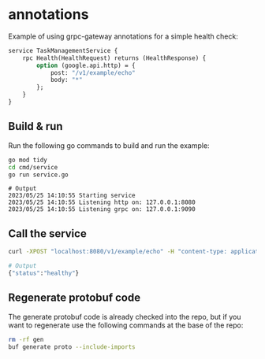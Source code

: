# annotations
Example of using grpc-gateway annotations for a simple health check:

```protobuf
service TaskManagementService {
    rpc Health(HealthRequest) returns (HealthResponse) {
        option (google.api.http) = {
            post: "/v1/example/echo"
            body: "*"
        };
    }
}
```

## Build & run
Run the following go commands to build and run the example:

```bash
go mod tidy
cd cmd/service
go run service.go
```
```log
# Output
2023/05/25 14:10:55 Starting service
2023/05/25 14:10:55 Listening http on: 127.0.0.1:8080
2023/05/25 14:10:55 Listening grpc on: 127.0.0.1:9090
```

## Call the service
```bash
curl -XPOST "localhost:8080/v1/example/echo" -H "content-type: application/json" -d "{}"
```
```bash
# Output
{"status":"healthy"}
```

## Regenerate protobuf code
The generate protobuf code is already checked into the repo,
but if you want to regenerate use the following commands at
the base of the repo:

```bash
rm -rf gen
buf generate proto --include-imports
```